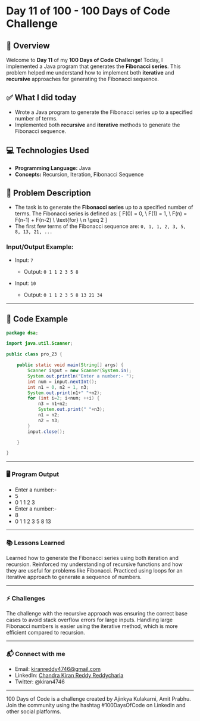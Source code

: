 # Day 11 of 100 - 100 Days of Code Challenge

## 📝 Overview
Welcome to **Day 11** of my **100 Days of Code Challenge**! Today, I implemented a Java program that generates the **Fibonacci series**. This problem helped me understand how to implement both **iterative** and **recursive** approaches for generating the Fibonacci sequence.

## ✅ What I did today
- Wrote a Java program to generate the Fibonacci series up to a specified number of terms.
- Implemented both **recursive** and **iterative** methods to generate the Fibonacci sequence.

## 💻 Technologies Used
- **Programming Language:** Java
- **Concepts:** Recursion, Iteration, Fibonacci Sequence

## 📖 Problem Description
- The task is to generate the **Fibonacci series** up to a specified number of terms. The Fibonacci series is defined as:
  \[
  F(0) = 0, \ F(1) = 1, \ F(n) = F(n-1) + F(n-2) \ \text{for} \ n \geq 2
  \]
- The first few terms of the Fibonacci sequence are: `0, 1, 1, 2, 3, 5, 8, 13, 21, ...`

### Input/Output Example:
  - Input: `7`
    - Output: `0 1 1 2 3 5 8`
  
  - Input: `10`
    - Output: `0 1 1 2 3 5 8 13 21 34`

---

## 📝 Code Example

```java
package dsa;

import java.util.Scanner;

public class pro_23 {

	public static void main(String[] args) {
		Scanner input = new Scanner(System.in);
		System.out.println("Enter a number:- ");
		int num = input.nextInt();
		int n1 = 0, n2 = 1, n3;
		System.out.print(n1+" "+n2);
		for (int i=2; i<num; ++i) {
			n3 = n1+n2; 
			System.out.print(" "+n3);
			n1 = n2;
			n2 = n3;
		}
		input.close();

	}

}

```
---

### 🖥️ Program Output

- Enter a number:- 
- 5
- 0 1 1 2 3
- Enter a number:- 
- 8
- 0 1 1 2 3 5 8 13
---

### 📚 Lessons Learned
Learned how to generate the Fibonacci series using both iteration and recursion.
Reinforced my understanding of recursive functions and how they are useful for problems like Fibonacci.
Practiced using loops for an iterative approach to generate a sequence of numbers.

---

### ⚡ Challenges
The challenge with the recursive approach was ensuring the correct base cases to avoid stack overflow errors for large inputs.
Handling large Fibonacci numbers is easier using the iterative method, which is more efficient compared to recursion.

---

### 📬 Connect with me
- Email: kiranreddy4746@gmail.com
- LinkedIn: [Chandra Kiran Reddy Reddycharla](https://www.linkedin.com/in/chandra-kiran-reddy-reddycharla-a9a746230/)
- Twitter: @kiran4746

---

100 Days of Code is a challenge created by Ajinkya Kulakarni, Amit Prabhu. Join the community using the hashtag #100DaysOfCode on LinkedIn and other social platforms.
